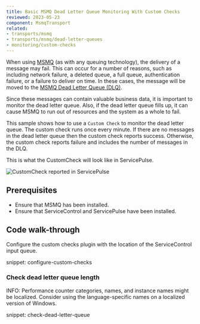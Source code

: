 ```yaml
---
title: Basic MSMQ Dead Letter Queue Monitoring With Custom Checks
reviewed: 2023-05-23
component: MsmqTransport
related:
- transports/msmq
- transports/msmq/dead-letter-queues
- monitoring/custom-checks
---
```



When using [MSMQ](https://msdn.microsoft.com/en-us/library/ms706032.aspx) (as with any queuing technology), the delivery of a message may fail. This can occur for a number of reasons, such as including network failure, a deleted queue, a full queue, authentication failure, or a failure to deliver on time. In these cases, the message will be moved to the [MSMQ Dead Letter Queue (DLQ)](https://msdn.microsoft.com/en-us/library/ms706227.aspx).

Since these messages can contain valuable business data, it is important to monitor the dead letter queue. Also, if the dead letter queue fills up, it can cause MSMQ to run out of resources and the system as a whole to fail.

This sample shows how to use a `Custom Check` to monitor the dead letter queue. The custom check runs once every minute. If there are no messages in the dead letter queue then the custom check reports success. Otherwise, the custom check reports failure and includes the number of messages in the DLQ.

This is what the CustomCheck will look like in ServicePulse.

![CustomCheck reported in ServicePulse](screenshot.png)


## Prerequisites

 * Ensure that MSMQ has been installed.
 * Ensure that ServiceControl and ServicePulse have been installed.


## Code walk-through

Configure the custom checks plugin with the location of the ServiceControl input queue.

snippet: configure-custom-checks


### Check dead letter queue length

INFO: Performance counter categories, names, and instance names might be localized. Consider using the language-specific names on a localized version of Windows.

snippet: check-dead-letter-queue
